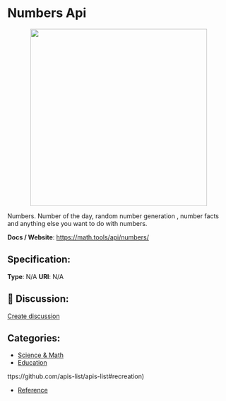 # Numbers Api
<p align="center">
    <img width="400" src="https://raw.githubusercontent.com/apis-list/apis-list/main/apis/numbers-api/logo_256x256.png" />
</p>

Numbers. Number of the day, random number generation , number facts and anything else you want to do with numbers.

**Docs / Website**: https://math.tools/api/numbers/

## Specification:
**Type**:  N/A 
**URI**:  N/A 

## 💬 Discussion:
[Create discussion](https://github.com/apis-list/apis-list/discussions/new)

## Categories:
- [Science & Math](https://github.com/apis-list/apis-list#science-and-math)
- [Education](https://github.com/apis-list/apis-list#education)



ttps://github.com/apis-list/apis-list#recreation)
- [Reference](https://github.com/apis-list/apis-list#reference)



